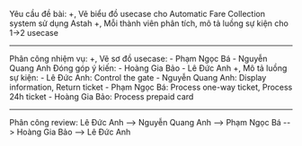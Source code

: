 Yêu cầu đề bài: 
+, Vẽ biểu đồ usecase cho Automatic Fare Collection system sử dụng Astah
+, Mỗi thành viên phân tích, mô tả luồng sự kiện cho 1->2 usecase 
________________________________________________________________________________

Phân công nhiệm vụ:
+, Vẽ sơ đồ usecase:
	- Phạm Ngọc Bá
	- Nguyễn Quang Anh 
    Đóng góp ý kiến:
	- Hoàng Gia Bảo
	- Lê Đức Anh
+, Mô tả luồng sự kiện:
	- Lê Đức Anh: 		Control the gate
	- Nguyễn Quang Anh: 	Display information, Return ticket
	- Phạm Ngọc Bá:	Process one-way ticket, Process 24h ticket 
	- Hoàng Gia Bảo:	Process prepaid card
__________________________________________________________________________________

Phân công review:
Lê Đức Anh --> Nguyễn Quang Anh --> Phạm Ngọc Bá --> Hoàng Gia Bảo --> Lê Đức Anh 
	
